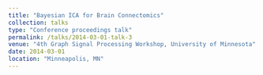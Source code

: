 ```yaml
---
title: "Bayesian ICA for Brain Connectomics"
collection: talks
type: "Conference proceedings talk"
permalink: /talks/2014-03-01-talk-3
venue: "4th Graph Signal Processing Workshop, University of Minnesota"
date: 2014-03-01
location: "Minneapolis, MN"
---
```



